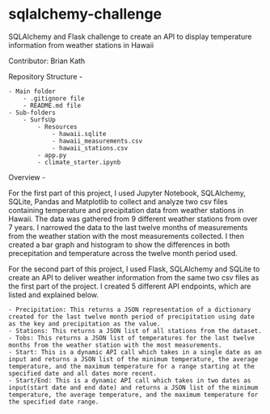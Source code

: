 # sqlalchemy-challenge

SQLAlchemy and Flask challenge to create an API to display temperature information from weather stations in Hawaii

Contributor: Brian Kath

Repository Structure - 

	- Main folder
		- .gitignore file
		- README.md file
	- Sub-folders
		- SurfsUp
			- Resources
				- hawaii.sqlite
				- hawaii_measurements.csv
				- hawaii_stations.csv
			- app.py
			- climate_starter.ipynb

Overview - 

For the first part of this project, I used Jupyter Notebook, SQLAlchemy, SQLite, Pandas and Matplotlib to collect and analyze two csv files containing temperature and precipitation data from weather stations in Hawaii. The data was gathered from 9 different weather stations from over 7 years. I narrowed the data to the last twelve months of measurements from the weather station with the most measurements collected. I then created a bar graph and histogram to show the differences in both precepitation and temperature across the twelve month period used.

For the second part of this project, I used Flask, SQLAlchemy and SQLite to create an API to deliver weather information from the same two csv files as the first part of the project. I created 5 different API endpoints, which are listed and explained below.

	- Precipitation: This returns a JSON representation of a dictionary created for the last twelve month period of precipitation using date as the key and precipitation as the value.
	- Stations: This returns a JSON list of all stations from the dataset.
	- Tobs: This returns a JSON list of temperatures for the last twelve months from the weather station with the most measurements.
	- Start: This is a dynamic API call which takes in a single date as an input and returns a JSON list of the minimum temperature, the average temperature, and the maximum temperature for a range starting at the specified date and all dates more recent.
	- Start/End: This is a dynamic API call which takes in two dates as input(start date and end date) and returns a JSON list of the minimum temperature, the average temperature, and the maximum temperature for the specified date range.

